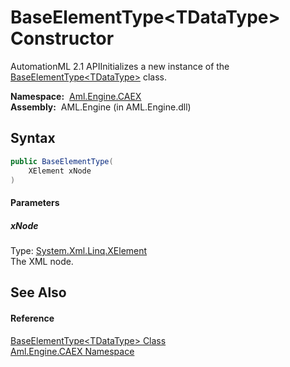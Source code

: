 BaseElementType&lt;TDataType> Constructor
=========================================
AutomationML 2.1 APIInitializes a new instance of the [BaseElementType&lt;TDataType>][1] class.

  **Namespace:**  [Aml.Engine.CAEX][2]  
  **Assembly:**  AML.Engine (in AML.Engine.dll)

Syntax
------

```csharp
public BaseElementType(
	XElement xNode
)
```

#### Parameters

##### *xNode*
Type: [System.Xml.Linq.XElement][3]  
The XML node.


See Also
--------

#### Reference
[BaseElementType&lt;TDataType> Class][1]  
[Aml.Engine.CAEX Namespace][2]  

[1]: README.md
[2]: ../README.md
[3]: https://docs.microsoft.com/dotnet/api/system.xml.linq.xelement
[4]: https://www.automationml.org
[5]: ../../icons/logoShade.png